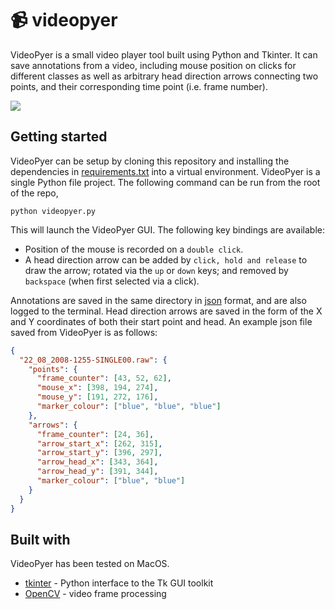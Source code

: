 # :video_camera: videopyer

VideoPyer is a small video player tool built using Python and Tkinter. It can save annotations from a video, including mouse position on clicks for different classes as well as arbitrary head direction arrows connecting two points, and their corresponding time point (i.e. frame number).

![](doc/example.gif)

## Getting started

VideoPyer can be setup by cloning this repository and installing the dependencies in [requirements.txt](https://github.com/annahadji/videopyer/blob/main/requirements.txt) into a virtual environment. VideoPyer is a single Python file project. The following command can be run from the root of the repo,

`python videopyer.py`

This will launch the VideoPyer GUI. The following key bindings are available:

- Position of the mouse is recorded on a `double click`.
- A head direction arrow can be added by `click, hold and release` to draw the arrow; rotated via the `up` or `down` keys; and removed by `backspace` (when first selected via a click).

Annotations are saved in the same directory in [json](https://www.json.org/json-en.html) format, and are also logged to the terminal. Head direction arrows are saved in the form of the X and Y coordinates of both their start point and head. An example json file saved from VideoPyer is as follows:

```json
{
  "22_08_2008-1255-SINGLE00.raw": {
    "points": {
      "frame_counter": [43, 52, 62],
      "mouse_x": [398, 194, 274],
      "mouse_y": [191, 272, 176],
      "marker_colour": ["blue", "blue", "blue"]
    },
    "arrows": {
      "frame_counter": [24, 36],
      "arrow_start_x": [262, 315],
      "arrow_start_y": [396, 297],
      "arrow_head_x": [343, 364],
      "arrow_head_y": [391, 344],
      "marker_colour": ["blue", "blue"]
    }
  }
}
```

## Built with

VideoPyer has been tested on MacOS.

- [tkinter](https://docs.python.org/3/library/tkinter.html#module-tkinter) - Python interface to the Tk GUI toolkit
- [OpenCV](https://docs.opencv.org/master/d6/d00/tutorial_py_root.html) - video frame processing
